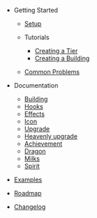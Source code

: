 - Getting Started

  - [Setup](Setup.md)
  - Tutorials

    - [Creating a Tier](tutorials/Tiers.md)
    - [Creating a Building](tutorials/Buildings.md)

    <!--
        - [Advanced - Creating a Lump](tutorials/Lumps.md)
        - [Advanced - Creating a Plant](tutorials/Garden.md)
        - [Advanced - Creating a Spirit](tutorials/Temple.md)
        - [Advanced - Creating a Spell](tutorials/Grimoire.md)
    -->

  - [Common Problems](./CommonProblems.md)

- Documentation

  - [Building](types/Building.md)
  - [Hooks](types/Hooks.md)
  - [Effects](types/Effects.md)
  - [Icon](types/Icon.md)
  - [Upgrade](types/Upgrade.md)
  - [Heavenly upgrade](types/HeavenlyUpgrade.md)
  - [Achievement](types/Achievement.md)
  - [Dragon](types/Dragon.md)
  - [Milks](types/Milks.md)
  - [Spirit](types/Spirit.md)

- [Examples](Examples.md)
- [Roadmap](Roadmap.md)
- [Changelog](Changelog.md)
